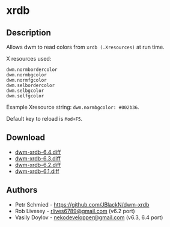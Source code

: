 xrdb
====

Description
-----------
Allows dwm to read colors from `xrdb (.Xresources)` at run time.

X resources used:

	dwm.normbordercolor
	dwm.normbgcolor
	dwm.normfgcolor
	dwm.selbordercolor
	dwm.selbgcolor
	dwm.selfgcolor

Example Xresource string: `dwm.normbgcolor: #002b36`.

Default key to reload is `Mod+F5`.

Download
--------
* [dwm-xrdb-6.4.diff](dwm-xrdb-6.4.diff)
* [dwm-xrdb-6.3.diff](dwm-xrdb-6.3.diff)
* [dwm-xrdb-6.2.diff](dwm-xrdb-6.2.diff)
* [dwm-xrdb-6.1.diff](dwm-xrdb-6.1.diff)

Authors
-------
* Petr Schmied - <https://github.com/JBlackN/dwm-xrdb>
* Rob Livesey - <rlives6789@gmail.com> (v6.2 port)
* Vasily Doylov - <nekodevelopper@gmail.com> (v6.3, 6.4 port)
